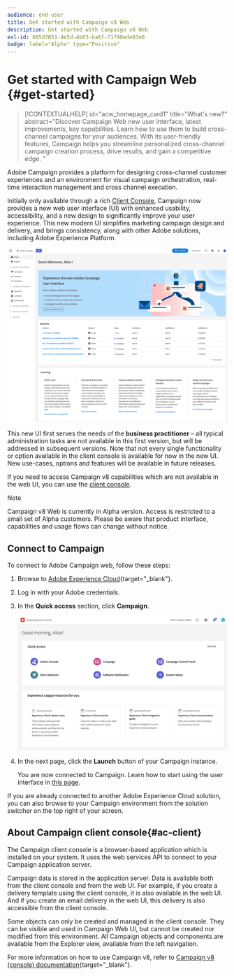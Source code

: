```yaml
---
audience: end-user
title: Get started with Campaign v8 Web
description: Get started with Campaign v8 Web
exl-id: 885d7851-4e5d-4b03-ba6f-71f90ede83e8
badge: label="Alpha" type="Positive"
---
```

# Get started with Campaign Web {#get-started}

>[!CONTEXTUALHELP]
>id="acw_homepage_card1"
>title="What's new?"
>abstract="Discover Campaign Web new user interface, latest improvements, key capabilities. Learn how to use them to build cross-channel campaigns for your audiences. With its user-friendly features, Campaign helps you streamline personalized cross-channel campaign creation process, drive results, and gain a competitive edge. "


Adobe Campaign provides a platform for designing cross-channel customer experiences and an environment for visual campaign orchestration, real-time interaction management and cross channel execution.

Initially only available through a rich [Client Console](#ac-client), Campaign now provides a new web user interface (UI) with enhanced usability, accessibility, and a new design to significantly improve your user experience. This new modern UI simplifies marketing campaign design and delivery, and brings consistency, along with other Adobe solutions, including Adobe Experience Platform.

![](assets/home.png)

This new UI first serves the needs of the **business practitioner** – all typical administration tasks are not available in this first version, but will be addressed in subsequent versions. Note that not every single functionality or option available in the client console is available for now in the new UI. New use-cases, options and features will be available in future releases.

If you need to access Campaign v8 capabilities which are not available in the web UI, you can use the [client console](#ac-client). 


>[!NOTE]
>
>Campaign v8 Web is currently in Alpha version. Access is restricted to a small set of Alpha customers. Please be aware that product interface, capabilities and usage flows can change without notice.

## Connect to Campaign

To connect to Adobe Campaign web, follow these steps:

1. Browse to [Adobe Experience Cloud](https://experience.adobe.com){target="_blank"}.
1. Log in with your Adobe credentials.
1. In the **Quick access** section, click **Campaign**.

    ![](assets/connect.png)

1. In the next page, click the **Launch** button of your Campaign instance.
    
    You are now connected to Campaign. Learn how to start using the user interface in [this page](user-interface.md).

If you are already connected to another Adobe Experience Cloud solution, you can also browse to your Campaign environment from the solution switcher on the top right of your screen.

## About Campaign client console{#ac-client}

The Campaign client console is a browser-based application which is installed on your system. It uses the web services API to connect to your Campaign application server.

Campaign data is stored in the application server. Data is available both from the client console and from the web UI. For example, if you create a delivery template using the client console, it is also available in the web UI. And if you create an email delivery in the web UI, this delivery is also accessible from the client console.

Some objects can only be created and managed in the client console. They can be visible and used in Campaign Web UI, but cannot be created nor modified from this environment. All Campaign objects and components are available from the Explorer view, available from the left navigation.

For more information on how to use Campaign v8, refer to [Campaign v8 (console) documentation](https://experienceleague.adobe.com/docs/campaign/campaign-v8/campaign-home.html){target="_blank"}.
